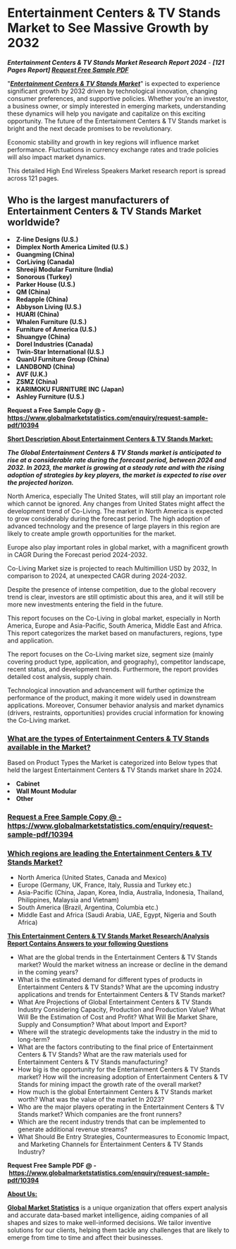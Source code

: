 <h1>Entertainment Centers & TV Stands Market to See Massive Growth by 2032</h1><p><em><strong>Entertainment Centers & TV Stands Market Research Report 2024</strong></em>&nbsp;-&nbsp;<em><strong>[121 Pages Report] </strong></em><em><strong><a href="https://www.globalmarketstatistics.com/enquiry/request-sample-pdf/10394">Request Free Sample PDF</a></strong></em></p><p>"<a style="font-style: italic; font-weight: bold;" href="https://www.globalmarketstatistics.com/market-reports/entertainment-centers-tv-stands-market-10394">Entertainment Centers & TV Stands Market</a>" is expected to experience significant growth by 2032 driven by technological innovation, changing consumer preferences, and supportive policies. Whether you're an investor, a business owner, or simply interested in emerging markets, understanding these dynamics will help you navigate and capitalize on this exciting opportunity. The future of the&nbsp;Entertainment Centers & TV Stands market is bright and the next decade promises to be revolutionary.</p><p>Economic stability and growth in key regions will influence market performance. Fluctuations in currency exchange rates and trade policies will also impact market dynamics.</p><p>This detailed&nbsp;High End Wireless Speakers Market research report is spread across 121 pages.</p><h2><strong>Who is the largest manufacturers of Entertainment Centers & TV Stands Market worldwide?</strong></h2><p><strong><li>Z-line Designs (U.S.)<li>Dimplex North America Limited (U.S.)<li>Guangming (China)<li>CorLiving (Canada)<li>Shreeji Modular Furniture (India)<li>Sonorous (Turkey)<li>Parker House (U.S.)<li>QM (China)<li>Redapple (China)<li>Abbyson Living (U.S.)<li>HUARI (China)<li>Whalen Furniture (U.S.)<li>Furniture of America (U.S.)<li>Shuangye (China)<li>Dorel Industries (Canada)<li>Twin-Star International (U.S.)<li>QuanU Furniture Group (China)<li>LANDBOND (China)<li>AVF (U.K.)<li>ZSMZ (China)<li>KARIMOKU FURNITURE INC (Japan)<li>Ashley Furniture (U.S.)</strong></p><p><strong>Request a Free Sample Copy @ - <a href="https://www.globalmarketstatistics.com/enquiry/request-sample-pdf/10394">https://www.globalmarketstatistics.com/enquiry/request-sample-pdf/10394</a></strong></p><p><strong><u>Short Description About Entertainment Centers & TV Stands Market:</u></strong></p><p><strong><em>The Global Entertainment Centers & TV Stands market is anticipated to rise at a considerable rate during the forecast period, between 2024 and 2032. In 2023, the market is growing at a steady rate and with the rising adoption of strategies by key players, the market is expected to rise over the projected horizon.</em></strong></p><p>North America, especially The United States, will still play an important role which cannot be ignored. Any changes from United States might affect the development trend of Co-Living. The market in North America is expected to grow considerably during the forecast period. The high adoption of advanced technology and the presence of large players in this region are likely to create ample growth opportunities for the market.</p><p>Europe also play important roles in global market, with a magnificent growth in CAGR During the Forecast period 2024-2032.</p><p>Co-Living Market size is projected to reach Multimillion USD by 2032, In comparison to 2024, at unexpected CAGR during 2024-2032.</p><p>Despite the presence of intense competition, due to the global recovery trend is clear, investors are still optimistic about this area, and it will still be more new investments entering the field in the future.</p><p>This report focuses on the Co-Living in global market, especially in North America, Europe and Asia-Pacific, South America, Middle East and Africa. This report categorizes the market based on manufacturers, regions, type and application.</p><p>The report focuses on the Co-Living market size, segment size (mainly covering product type, application, and geography), competitor landscape, recent status, and development trends. Furthermore, the report provides detailed cost analysis, supply chain.</p><p>Technological innovation and advancement will further optimize the performance of the product, making it more widely used in downstream applications. Moreover, Consumer behavior analysis and market dynamics (drivers, restraints, opportunities) provides crucial information for knowing the Co-Living market.</p><h3 class="rank-math-question "><span style="text-decoration: underline;">What are the types of Entertainment Centers & TV Stands available in the Market?</span></h3><p>Based on Product Types the Market is categorized into Below types that held the largest Entertainment Centers & TV Stands market share In 2024.</p><p><strong><li>Cabinet<li>Wall Mount Modular<li>Other</strong></p><h3 class="rank-math-question "><span style="text-decoration: underline;">Request a Free Sample Copy @ - <a href="https://www.globalmarketstatistics.com/enquiry/request-sample-pdf/10394">https://www.globalmarketstatistics.com/enquiry/request-sample-pdf/10394</a></span></h3><h3 class="rank-math-question "><span style="text-decoration: underline;">Which regions are leading the Entertainment Centers & TV Stands Market?</span></h3><ul><li>North America (United States, Canada and Mexico)</li><li>Europe (Germany, UK, France, Italy, Russia and Turkey etc.)</li><li>Asia-Pacific (China, Japan, Korea, India, Australia, Indonesia, Thailand, Philippines, Malaysia and Vietnam)</li><li>South America (Brazil, Argentina, Columbia etc.)</li><li>Middle East and Africa (Saudi Arabia, UAE, Egypt, Nigeria and South Africa)</li></ul><p><strong><u>This Entertainment Centers & TV Stands Market Research/Analysis Report Contains Answers to your following Questions</u></strong></p><ul><li>What are the global trends in the Entertainment Centers & TV Stands market? Would the market witness an increase or decline in the demand in the coming years?</li><li>What is the estimated demand for different types of products in Entertainment Centers & TV Stands? What are the upcoming industry applications and trends for Entertainment Centers & TV Stands market?</li><li>What Are Projections of Global Entertainment Centers & TV Stands Industry Considering Capacity, Production and Production Value? What Will Be the Estimation of Cost and Profit? What Will Be Market Share, Supply and Consumption? What about Import and Export?</li><li>Where will the strategic developments take the industry in the mid to long-term?</li><li>What are the factors contributing to the final price of Entertainment Centers & TV Stands? What are the raw materials used for Entertainment Centers & TV Stands manufacturing?</li><li>How big is the opportunity for the Entertainment Centers & TV Stands market? How will the increasing adoption of Entertainment Centers & TV Stands for mining impact the growth rate of the overall market?</li><li>How much is the global Entertainment Centers & TV Stands market worth? What was the value of the market In 2023?</li><li>Who are the major players operating in the Entertainment Centers & TV Stands market? Which companies are the front runners?</li><li>Which are the recent industry trends that can be implemented to generate additional revenue streams?</li><li>What Should Be Entry Strategies, Countermeasures to Economic Impact, and Marketing Channels for Entertainment Centers & TV Stands Industry?</li></ul><p><strong>Request Free Sample PDF @ -&nbsp;<a href="https://www.globalmarketstatistics.com/enquiry/request-sample-pdf/10394">https://www.globalmarketstatistics.com/enquiry/request-sample-pdf/10394</a></strong></p><p><strong><u>About Us:</u></strong></p><p><strong><a href="https://www.globalmarketstatistics.com/">Global Market Statistics</a></strong> is a unique organization that offers expert analysis and accurate data-based market intelligence, aiding companies of all shapes and sizes to make well-informed decisions. We tailor inventive solutions for our clients, helping them tackle any challenges that are likely to emerge from time to time and affect their businesses.</p>
